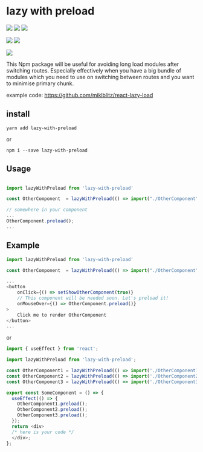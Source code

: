 # lazy with preload

![](https://travis-ci.org/bad4iz/lazyWithPreload.svg?branch=main)
![](https://img.shields.io/npm/v/lazyWithPreload.svg)
![](https://img.shields.io/npm/dt/lazyWithPreload.svg)

![](https://img.shields.io/github/commit-activity/m/bad4iz/lazyWithPreload.svg)
![](https://img.shields.io/github/last-commit/bad4iz/lazyWithPreload.svg)

![](https://img.shields.io/github/license/bad4iz/lazyWithPreload.svg)

This Npm package will be useful for avoiding long load modules after switching routes. Especially effectively when you have a big bundle of modules which you need to use on switching between routes and you want to minimise primary chunk.

example code: https://github.com/miklblitz/react-lazy-load

## install

```
yarn add lazy-with-preload
```

or

```
npm i --save lazy-with-preload
```

## Usage

```javascript

import lazyWithPreload from 'lazy-with-preload'

const OtherComponent  = lazyWithPreload(() => import("./OtherComponent"));

// somewhere in your component
...
OtherComponent.preload();
...
```

## Example

```javascript
import lazyWithPreload from 'lazy-with-preload'

const OtherComponent  = lazyWithPreload(() => import("./OtherComponent"));

...
<button
    onClick={() => setShowOtherComponent(true)}
    // This component will be needed soon. Let's preload it!
    onMouseOver={() => OtherComponent.preload()}
>
    Click me to render OtherComponent
</button>
...

```

or

```javascript
import { useEffect } from 'react';

import lazyWithPreload from 'lazy-with-preload';

const OtherComponent1 = lazyWithPreload(() => import('./OtherComponent1'));
const OtherComponent2 = lazyWithPreload(() => import('./OtherComponent2'));
const OtherComponent3 = lazyWithPreload(() => import('./OtherComponent3'));

export const SomeComponent = () => {
  useEffect(() => {
    OtherComponent1.preload();
    OtherComponent2.preload();
    OtherComponent3.preload();
  });
  return <div>
  /* here is your code */
  </div>;
};
```
